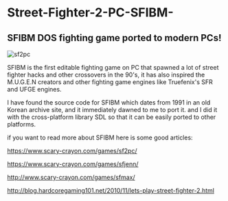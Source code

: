 # Street-Fighter-2-PC-SFIBM-
## SFIBM DOS fighting game ported to modern PCs!


![sf2pc](https://github.com/user-attachments/assets/262a9bfa-4769-4876-9b03-f90f611e2650)

SFIBM is the first editable fighting game on PC that spawned a lot
of street fighter hacks and other crossovers in the 90's, it has also inspired the M.U.G.E.N creators and other fighting game engines like Truefenix's SFR and UFGE engines.

I have found the source code for SFIBM which dates from 1991 in an old Korean archive site, and it immediately dawned to me to port it. and I did it with the cross-platform library SDL so that it can be easily ported to other platforms.

if you want to read more about SFIBM here is some good articles:

https://www.scary-crayon.com/games/sf2pc/

https://www.scary-crayon.com/games/sfjenn/

http://www.scary-crayon.com/games/sfmax/

http://blog.hardcoregaming101.net/2010/11/lets-play-street-fighter-2.html
